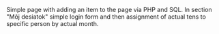 Simple page with adding an item to the page via PHP and SQL.
In section "Môj desiatok" simple login form and then assignment of actual tens to specific person by actual month.
